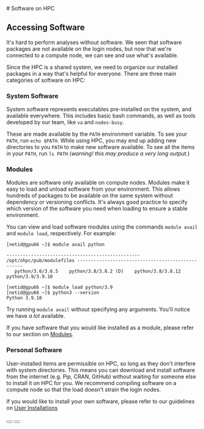 <link rel="stylesheet" href="../../assets/stylesheets/buttons.css">
# Software on HPC

## Accessing Software

It's hard to perform analyses without software. We seen that software packages are not available on the login nodes, but now that we're connected to a compute node, we can see and use what's available. 

Since the HPC is a shared system, we need to organize our installed packages in a way that's helpful for everyone. There are three main categories of software on HPC:

### System Software

System software represents executables pre-installed on the system, and available everywhere. This includes basic bash commands, as well as tools developed by our team, like ```va``` and ```nodes-busy```. 

These are made available by the ```PATH``` environment variable. To see your ```PATH```, run ```echo $PATH```. While using HPC, you may end up adding new directories to you ```PATH``` to make new software available. To see all the items in your ```PATH```, run ```ls PATH``` (*warning! this may produce a very long output.*)

### Modules 

Modules are software only available on compute nodes. Modules make it easy to load and unload software from your environment. This allows hundreds of packages to be available on the same system without dependency or versioning conflicts. It's always good practice to specify which version of the software you need when loading to ensure a stable environment.

You can view and load software modules using the commands ```module avail``` and ```module load```, respectively. For example:

```
[netid@gpu66 ~]$ module avail python
 
------------------------------------------------- /opt/ohpc/pub/modulefiles --------------------------------------------------
   python/3.6/3.6.5    python/3.8/3.8.2 (D)    python/3.8/3.8.12    python/3.9/3.9.10
 
[netid@gpu66 ~]$ module load python/3.9
[netid@gpu66 ~]$ python3 --version
Python 3.9.10
```

Try running ```module avail``` without specifying any arguments. You'll notice we have *a lot* available.

If you have software that you would like installed as a module, please refer to our section on [Modules](../../software/modules/). 

### Personal Software

User-installed items are permissible on HPC, so long as they don't interfere with system directories. This means you can download and install software from the internet (e.g. Pip, CRAN, GitHub) without waiting for someone else to install it on HPC for you. We recommend compiling software on a compute node so that the load doesn't strain the login nodes. 

If you would like to install your own software, please refer to our guidelines on [User Installations](../../software/user_installations/)


<html>
<div class="button-container">
    <a href="/quick_start/accessing_compute/"><button class="left-button"></button></a>
    <a href="/quick_start/summary/"><button class="right-button"></button></a>
</div>
</html>